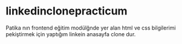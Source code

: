 # linkedinclonepracticum
Patika nın frontend eğitim modülğnde yer alan html ve css bilgilerimi pekiştirmek için yaptığım linkein anasayfa clone dur.
